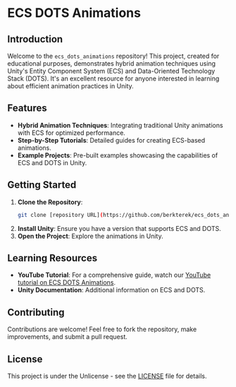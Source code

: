 
# ECS DOTS Animations

## Introduction
Welcome to the `ecs_dots_animations` repository! This project, created for educational purposes, demonstrates hybrid animation techniques using Unity's Entity Component System (ECS) and Data-Oriented Technology Stack (DOTS). It's an excellent resource for anyone interested in learning about efficient animation practices in Unity.

## Features
- **Hybrid Animation Techniques**: Integrating traditional Unity animations with ECS for optimized performance.
- **Step-by-Step Tutorials**: Detailed guides for creating ECS-based animations.
- **Example Projects**: Pre-built examples showcasing the capabilities of ECS and DOTS in Unity.

## Getting Started
1. **Clone the Repository**: 
   ```bash
   git clone [repository URL](https://github.com/berkterek/ecs_dots_animations.git)
   ```
2. **Install Unity**: Ensure you have a version that supports ECS and DOTS.
3. **Open the Project**: Explore the animations in Unity.

## Learning Resources
- **YouTube Tutorial**: For a comprehensive guide, watch our [YouTube tutorial on ECS DOTS Animations](https://youtu.be/Hek9tg8ttAo).
- **Unity Documentation**: Additional information on ECS and DOTS.

## Contributing
Contributions are welcome! Feel free to fork the repository, make improvements, and submit a pull request.

## License
This project is under the Unlicense - see the [LICENSE](LICENSE.md) file for details.
